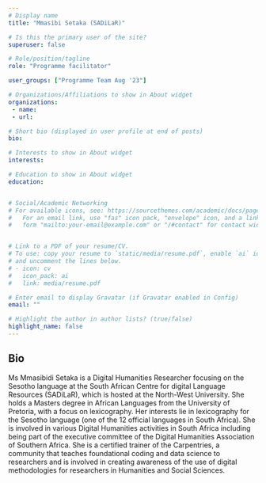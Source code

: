 ```yaml
---
# Display name
title: "Mmasibi Setaka (SADiLaR)"

# Is this the primary user of the site?
superuser: false

# Role/position/tagline
role: "Programme facilitator"

user_groups: ["Programme Team Aug '23"]

# Organizations/Affiliations to show in About widget
organizations:
 - name: 
 - url: 

# Short bio (displayed in user profile at end of posts)
bio: 

# Interests to show in About widget
interests: 

# Education to show in About widget
education:


# Social/Academic Networking
# For available icons, see: https://sourcethemes.com/academic/docs/page-builder/#icons
#   For an email link, use "fas" icon pack, "envelope" icon, and a link in the
#   form "mailto:your-email@example.com" or "/#contact" for contact widget.


# Link to a PDF of your resume/CV.
# To use: copy your resume to `static/media/resume.pdf`, enable `ai` icons in `params.toml`, 
# and uncomment the lines below.
# - icon: cv
#   icon_pack: ai
#   link: media/resume.pdf

# Enter email to display Gravatar (if Gravatar enabled in Config)
email: ""

# Highlight the author in author lists? (true/false)
highlight_name: false
---
```


## Bio

Ms Mmasibidi Setaka is a Digital Humanities Researcher focusing on the Sesotho language at the South African Centre for digital Language Resources (SADiLaR), which is hosted at the North-West University. She holds a Masters degree in African Languages from the University of Pretoria, with a focus on lexicography. Her interests lie in lexicography for the Sesotho language (one of the 12 official languages in South Africa). She is involved in various Digital Humanities activities in South Africa including being part of the executive committee of the Digital Humanities Association of Southern Africa. She is a certified trainer of the Carpentries, a community that teaches foundational coding and data science to researchers and is involved in creating awareness of the use of digital methodologies for researchers in Humanities and Social Sciences.




